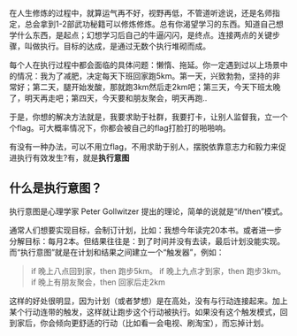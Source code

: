 在人生修炼的过程中，就算运气再不好，视野再低，不管道听途说，还是名师指定，总会拿到1-2部武功秘籍可以修炼修炼。总有你渴望学习的东西。知道自己想学什么东西，是起点；幻想学习后自己的牛逼闪闪，是终点。连接两点的关键步骤，叫做执行。目标的达成，是通过无数个执行堆砌而成。

每个人在执行过程中都会面临的具体问题：懒惰、拖延。你一定遇到过以上场景中的情况：我为了减肥，决定每天下班回家跑5km。第一天，兴致勃勃，坚持的非常好；第二天，腿开始发酸，那就跑3km然后走2km吧；第三天，今天下班太晚了，明天再走吧；第四天，今天要和朋友聚会，明天再跑..

于是，你想的解决方法就是，我要求助于社群，我要打卡，让别人监督我，立一个个flag。可大概率情况下，你都会被自己的flag打脸打的啪啪响。

有没有一种办法，可以不用立flag，不用求助于别人，摆脱依靠意志力和毅力来促进执行有效发生?有，就是**执行意图**

## **什么是执行意图？** ##

执行意图是心理学家 Peter Gollwitzer 提出的理论，简单的说就是“if/then”模式。

通常人们想要实现目标，会制订计划，比如：我想今年读完20本书。或者进一步分解目标：每月2本。但结果往往是：到了时间并没有去读，最后计划没能实现。而“执行意图”就是在计划和结果之间建立一个“触发器”，例如：

> if 晚上八点回到家，then 跑步5km。
> if 晚上九点才到家，then 跑步3km。
> if 晚上有朋友聚会，then 回家后走2km 

这样的好处很明显，因为计划（或者梦想）是在高处，没有与行动连接起来。加上某个行动连带的触发，这样就让跑步这个行动被执行。如果没有这个触发模式，回到家后，你会倾向更舒适的行动（比如看一会电视、刷淘宝），而忘掉计划。
